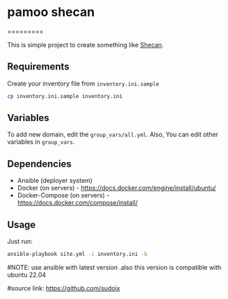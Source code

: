 # pamoo shecan
=========

This is simple project to create something like [Shecan](https://shecan.ir/).

Requirements
------------

Create your inventory file from `inventory.ini.sample`
```sh
cp inventory.ini.sample inventory.ini
```

Variables
--------------

To add new domain, edit the `group_vars/all.yml`. Also, You can edit other variables in `group_vars`.

Dependencies
------------

- Ansible (deployer system)
- Docker (on servers) - https://docs.docker.com/engine/install/ubuntu/
- Docker-Compose (on servers) - https://docs.docker.com/compose/install/

Usage
----------------

Just run:
```sh
ansible-playbook site.yml -i inventory.ini -b
```

#NOTE: use ansible with latest version .also this version is compatible with ubuntu 22.04

#source link: https://github.com/sudoix

